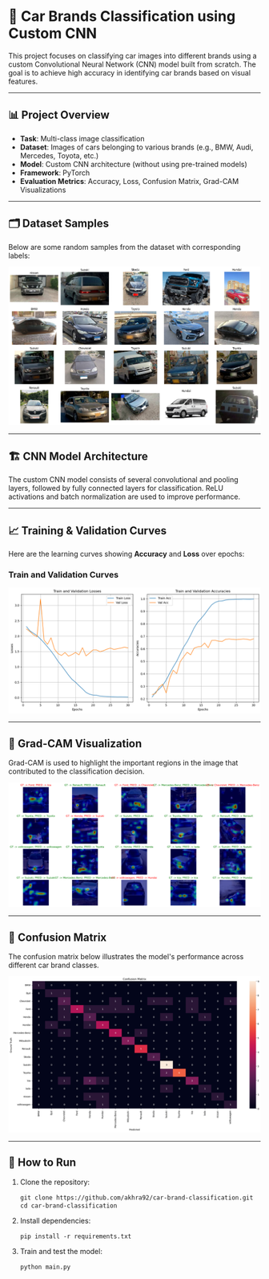 # 🚗 Car Brands Classification using Custom CNN

This project focuses on classifying car images into different brands using a custom Convolutional Neural Network (CNN) model built from scratch. The goal is to achieve high accuracy in identifying car brands based on visual features.

---

## 📊 Project Overview

- **Task**: Multi-class image classification
- **Dataset**: Images of cars belonging to various brands (e.g., BMW, Audi, Mercedes, Toyota, etc.)
- **Model**: Custom CNN architecture (without using pre-trained models)
- **Framework**: PyTorch
- **Evaluation Metrics**: Accuracy, Loss, Confusion Matrix, Grad-CAM Visualizations

---

## 🗂️ Dataset Samples

Below are some random samples from the dataset with corresponding labels:

![Dataset Samples](assets/samples1.png)

---

## 🏗️ CNN Model Architecture

The custom CNN model consists of several convolutional and pooling layers, followed by fully connected layers for classification. ReLU activations and batch normalization are used to improve performance.

---

## 📈 Training & Validation Curves

Here are the learning curves showing **Accuracy** and **Loss** over epochs:

### Train and Validation Curves
![Curves](assets/plots1.png)

---

## 🧠 Grad-CAM Visualization

Grad-CAM is used to highlight the important regions in the image that contributed to the classification decision.

![Grad-CAM Visualization](assets/gradcam1.png)

---

## 🧮 Confusion Matrix

The confusion matrix below illustrates the model's performance across different car brand classes.

![Confusion Matrix](assets/confusion1.png)

---


## 🚀 How to Run

1. Clone the repository:
   ```
   git clone https://github.com/akhra92/car-brand-classification.git
   cd car-brand-classification
   ```

2. Install dependencies:

   ```
   pip install -r requirements.txt
   ```
3. Train and test the model:

   ```
   python main.py
   ```



